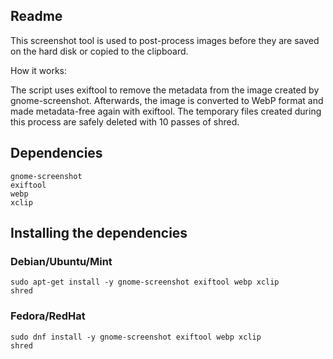 ## Readme

This screenshot tool is used to post-process images before they are saved on the hard disk or copied to the clipboard.


How it works:

The script uses exiftool to remove the metadata from the image created by gnome-screenshot. Afterwards, the image is converted to WebP format and made metadata-free again with exiftool. The temporary files created during this process are safely deleted with 10 passes of shred.

## Dependencies

    gnome-screenshot
    exiftool
    webp
    xclip

## Installing the dependencies

### Debian/Ubuntu/Mint

<code>sudo apt-get install -y gnome-screenshot exiftool webp xclip shred</code>


### Fedora/RedHat

<code>sudo dnf install -y gnome-screenshot exiftool webp xclip shred</code>
